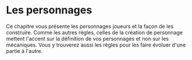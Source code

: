 # Les personnages
Ce chapitre vous présente les personnages joueurs et la façon de les construire. Comme les autres règles, celles de la création de personnage mettent l'accent sur la définition de vos personnages et non sur les mécaniques. Vous y trouverez aussi les règles pour les faire évoluer d'une partie à l'autre.
